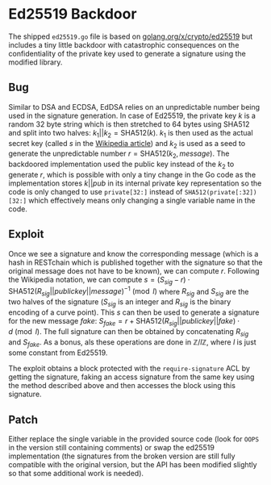 Ed25519 Backdoor
================

The shipped `ed25519.go` file is based on
[golang.org/x/crypto/ed25519](https://godoc.org/golang.org/x/crypto/ed25519)
but includes a tiny little backdoor with catastrophic consequences on the
confidentiality of the private key used to generate a signature using the
modified library.

Bug
---

Similar to DSA and ECDSA, EdDSA relies on an unpredictable number being used in
the signature generation. In case of Ed25519, the private key $`k`$ is a random
32 byte string which is then stretched to 64 bytes using SHA512 and split into
two halves: $`k_1 || k_2 = \mathrm{SHA512}(k)`$. $`k_1`$ is then used as the
actual secret key (called $`s`$ in the [Wikipedia
article](https://en.wikipedia.org/w/index.php?oldid=830254412)) and $`k_2`$ is
used as a seed to generate the unpredictable number $`r = \mathrm{SHA512}(k_2,
message)`$. The backdoored implementation used the public key instead of the
$`k_2`$ to generate $`r`$, which is possible with only a tiny change in the Go
code as the implementation stores $`k || pub`$ in its internal private key
representation so the code is only changed to use `private[32:]` instead of
`SHA512(private[:32])[32:]` which effectively means only changing a single
variable name in the code.

Exploit
-------

Once we see a signature and know the corresponding message (which is a hash in
RESTchain which is published together with the signature so that the original
message does not have to be known), we can compute $`r`$. Following the
Wikipedia notation, we can compute $`s = (S_{sig} - r) \cdot
\mathrm{SHA512}(R_{sig} || publickey || message)^{-1} \pmod l`$ where
$`R_{sig}`$ and $`S_{sig}`$ are the two halves of the signature ($`S_{sig}`$ is
an integer and $`R_{sig}`$ is the binary encoding of a curve point). This $`s`$
can then be used to generate a signature for the new message $`fake`$:
$`S_{fake} = r + \mathrm{SHA512}(R_{sig} || publickey || fake) \cdot d \pmod
l`$. The full signature can then be obtained by concatenating $`R_{sig}`$ and
$`S_{fake}`$. As a bonus, als these operations are done in
$`\mathbb{Z}/l\mathbb{Z}`$, where $`l`$ is just some constant from Ed25519.

The exploit obtains a block protected with the `require-signature` ACL by
getting the signature, faking an access signature from the same key using the
method described above and then accesses the block using this signature.

Patch
-----

Either replace the single variable in the provided source code (look for `OOPS`
in the version still containing comments) or swap the ed25519 implementation
(the signatures from the broken version are still fully compatible with the
original version, but the API has been modified slightly so that some
additional work is needed).
